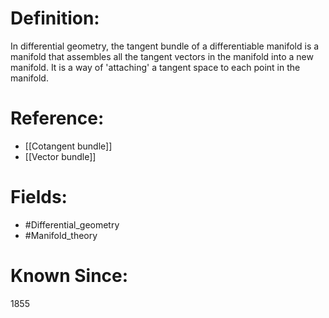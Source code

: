 

# Definition:
In differential geometry, the tangent bundle of a differentiable manifold is a manifold that assembles all the tangent vectors in the manifold into a new manifold. It is a way of 'attaching' a tangent space to each point in the manifold.

# Reference:
- [[Cotangent bundle]]
- [[Vector bundle]]

# Fields: 
- #Differential_geometry
- #Manifold_theory

# Known Since:
1855

